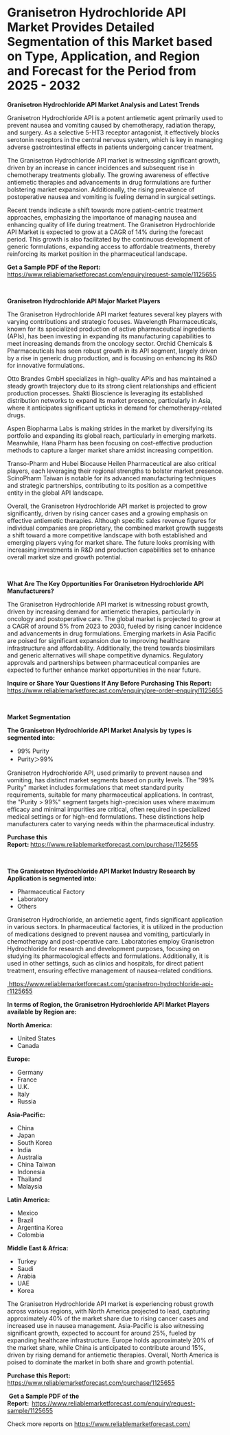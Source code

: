 <p><h1>Granisetron Hydrochloride API Market Provides Detailed Segmentation of this Market based on Type, Application, and Region and Forecast for the Period from 2025 - 2032</h1></p><p><strong>Granisetron Hydrochloride API Market Analysis and Latest Trends</strong></p>
<p><p>Granisetron Hydrochloride API is a potent antiemetic agent primarily used to prevent nausea and vomiting caused by chemotherapy, radiation therapy, and surgery. As a selective 5-HT3 receptor antagonist, it effectively blocks serotonin receptors in the central nervous system, which is key in managing adverse gastrointestinal effects in patients undergoing cancer treatment. </p><p>The Granisetron Hydrochloride API market is witnessing significant growth, driven by an increase in cancer incidences and subsequent rise in chemotherapy treatments globally. The growing awareness of effective antiemetic therapies and advancements in drug formulations are further bolstering market expansion. Additionally, the rising prevalence of postoperative nausea and vomiting is fueling demand in surgical settings.</p><p>Recent trends indicate a shift towards more patient-centric treatment approaches, emphasizing the importance of managing nausea and enhancing quality of life during treatment. The Granisetron Hydrochloride API Market is expected to grow at a CAGR of 14% during the forecast period. This growth is also facilitated by the continuous development of generic formulations, expanding access to affordable treatments, thereby reinforcing its market position in the pharmaceutical landscape.</p></p>
<p><strong>Get a Sample PDF of the Report:&nbsp;</strong> <a href="https://www.reliablemarketforecast.com/enquiry/request-sample/1125655?utm_campaign=2821&utm_medium=2&utm_source=Github&utm_content=ia&utm_term=02042025&utm_id=granisetron-hydrochloride-api">https://www.reliablemarketforecast.com/enquiry/request-sample/1125655</a></p>
<p>&nbsp;</p>
<p><strong>Granisetron Hydrochloride API Major Market Players</strong></p>
<p><p>The Granisetron Hydrochloride API market features several key players with varying contributions and strategic focuses. Wavelength Pharmaceuticals, known for its specialized production of active pharmaceutical ingredients (APIs), has been investing in expanding its manufacturing capabilities to meet increasing demands from the oncology sector. Orchid Chemicals & Pharmaceuticals has seen robust growth in its API segment, largely driven by a rise in generic drug production, and is focusing on enhancing its R&D for innovative formulations.</p><p>Otto Brandes GmbH specializes in high-quality APIs and has maintained a steady growth trajectory due to its strong client relationships and efficient production processes. Shakti Bioscience is leveraging its established distribution networks to expand its market presence, particularly in Asia, where it anticipates significant upticks in demand for chemotherapy-related drugs. </p><p>Aspen Biopharma Labs is making strides in the market by diversifying its portfolio and expanding its global reach, particularly in emerging markets. Meanwhile, Hana Pharm has been focusing on cost-effective production methods to capture a larger market share amidst increasing competition.</p><p>Transo-Pharm and Hubei Biocause Heilen Pharmaceutical are also critical players, each leveraging their regional strengths to bolster market presence. ScinoPharm Taiwan is notable for its advanced manufacturing techniques and strategic partnerships, contributing to its position as a competitive entity in the global API landscape.</p><p>Overall, the Granisetron Hydrochloride API market is projected to grow significantly, driven by rising cancer cases and a growing emphasis on effective antiemetic therapies. Although specific sales revenue figures for individual companies are proprietary, the combined market growth suggests a shift toward a more competitive landscape with both established and emerging players vying for market share. The future looks promising with increasing investments in R&D and production capabilities set to enhance overall market size and growth potential.</p></p>
<p>&nbsp;</p>
<p><strong>What Are The Key Opportunities For Granisetron Hydrochloride API Manufacturers?</strong></p>
<p><p>The Granisetron Hydrochloride API market is witnessing robust growth, driven by increasing demand for antiemetic therapies, particularly in oncology and postoperative care. The global market is projected to grow at a CAGR of around 5% from 2023 to 2030, fueled by rising cancer incidence and advancements in drug formulations. Emerging markets in Asia Pacific are poised for significant expansion due to improving healthcare infrastructure and affordability. Additionally, the trend towards biosimilars and generic alternatives will shape competitive dynamics. Regulatory approvals and partnerships between pharmaceutical companies are expected to further enhance market opportunities in the near future.</p></p>
<p><strong>Inquire or Share Your Questions If Any Before Purchasing This Report:</strong> <a href="https://www.reliablemarketforecast.com/enquiry/pre-order-enquiry/1125655?utm_campaign=2821&utm_medium=2&utm_source=Github&utm_content=ia&utm_term=02042025&utm_id=granisetron-hydrochloride-api">https://www.reliablemarketforecast.com/enquiry/pre-order-enquiry/1125655</a></p>
<p>&nbsp;</p>
<p><strong>Market Segmentation</strong></p>
<p><strong>The Granisetron Hydrochloride API Market Analysis by types is segmented into:</strong></p>
<p><ul><li>99% Purity</li><li>Purity＞99%</li></ul></p>
<p><p>Granisetron Hydrochloride API, used primarily to prevent nausea and vomiting, has distinct market segments based on purity levels. The "99% Purity" market includes formulations that meet standard purity requirements, suitable for many pharmaceutical applications. In contrast, the "Purity > 99%" segment targets high-precision uses where maximum efficacy and minimal impurities are critical, often required in specialized medical settings or for high-end formulations. These distinctions help manufacturers cater to varying needs within the pharmaceutical industry.</p></p>
<p><strong>Purchase this Report:&nbsp;</strong><a href="https://www.reliablemarketforecast.com/purchase/1125655?utm_campaign=2821&utm_medium=2&utm_source=Github&utm_content=ia&utm_term=02042025&utm_id=granisetron-hydrochloride-api">https://www.reliablemarketforecast.com/purchase/1125655</a></p>
<p>&nbsp;</p>
<p><strong>The Granisetron Hydrochloride API Market Industry Research by Application is segmented into:</strong></p>
<p><ul><li>Pharmaceutical Factory</li><li>Laboratory</li><li>Others</li></ul></p>
<p><p>Granisetron Hydrochloride, an antiemetic agent, finds significant application in various sectors. In pharmaceutical factories, it is utilized in the production of medications designed to prevent nausea and vomiting, particularly in chemotherapy and post-operative care. Laboratories employ Granisetron Hydrochloride for research and development purposes, focusing on studying its pharmacological effects and formulations. Additionally, it is used in other settings, such as clinics and hospitals, for direct patient treatment, ensuring effective management of nausea-related conditions.</p></p>
<p><a href="https://www.reliablemarketforecast.com/granisetron-hydrochloride-api-r1125655?utm_campaign=2821&utm_medium=2&utm_source=Github&utm_content=ia&utm_term=02042025&utm_id=granisetron-hydrochloride-api">&nbsp;https://www.reliablemarketforecast.com/granisetron-hydrochloride-api-r1125655</a></p>
<p><strong>In terms of Region, the Granisetron Hydrochloride API Market Players available by Region are:</strong></p>
<p>
    <p> <strong> North America: </strong>
        <ul>
            <li>United States</li>
            <li>Canada</li>
        </ul>
        </p> 
    <p> <strong> Europe: </strong>
        <ul>
            <li>Germany</li>
            <li>France</li>
            <li>U.K.</li>
            <li>Italy</li>
            <li>Russia</li>
        </ul>
        </p> 
    <p> <strong> Asia-Pacific: </strong>
        <ul>
            <li>China</li>
            <li>Japan</li>
            <li>South Korea</li>
            <li>India</li>
            <li>Australia</li>
            <li>China Taiwan</li>
            <li>Indonesia</li>
            <li>Thailand</li>
            <li>Malaysia</li>
        </ul>
        </p> 
    <p> <strong> Latin America: </strong>
        <ul>
            <li>Mexico</li>
            <li>Brazil</li>
            <li>Argentina Korea</li>
            <li>Colombia</li>
        </ul>
        </p> 
    <p> <strong> Middle East & Africa: </strong>
        <ul>
            <li>Turkey</li>
            <li>Saudi</li>
            <li>Arabia</li>
            <li>UAE</li>
            <li>Korea</li>
        </ul>
    </p>
    </p>
<p><p>The Granisetron Hydrochloride API market is experiencing robust growth across various regions, with North America projected to lead, capturing approximately 40% of the market share due to rising cancer cases and increased use in nausea management. Asia-Pacific is also witnessing significant growth, expected to account for around 25%, fueled by expanding healthcare infrastructure. Europe holds approximately 20% of the market share, while China is anticipated to contribute around 15%, driven by rising demand for antiemetic therapies. Overall, North America is poised to dominate the market in both share and growth potential.</p></p>
<p><strong>Purchase this Report: </strong><a href="https://www.reliablemarketforecast.com/purchase/1125655?utm_campaign=2821&utm_medium=2&utm_source=Github&utm_content=ia&utm_term=02042025&utm_id=granisetron-hydrochloride-api">https://www.reliablemarketforecast.com/purchase/1125655</a></p>
<p>&nbsp;<strong>Get a Sample PDF of the Report:&nbsp;&nbsp;</strong><a href="https://www.reliablemarketforecast.com/enquiry/request-sample/1125655?utm_campaign=2821&utm_medium=2&utm_source=Github&utm_content=ia&utm_term=02042025&utm_id=granisetron-hydrochloride-api">https://www.reliablemarketforecast.com/enquiry/request-sample/1125655</a></p>
<p><strong></strong></p>
<p>Check more reports on <a href="https://www.reliablemarketforecast.com/?utm_campaign=2821&utm_medium=2&utm_source=Github&utm_content=ia&utm_term=02042025&utm_id=granisetron-hydrochloride-api">https://www.reliablemarketforecast.com/</a></p>